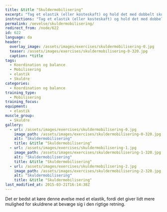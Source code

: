 ```yaml
---
title: &title "Skuldermobilisering"
excerpt: "Tag et elastik (eller kosteskaft) og hold det med dobbelt skulderbredde. Start foran med hænderne foran og før hænderne opad og bagved indtil de er helt bagved kroppen."
instructions: "Tag et elastik (eller kosteskaft) og hold det med dobbelt skulderbredde. Start foran med hænderne foran og før hænderne opad og bagved indtil de er helt bagved kroppen."
permalink: /oevelse/skuldermobilisering/
redirect_from: /node/622
id: 622
language: da
header:
  overlay_image: /assets/images/exercises/skuldermobilisering-0.jpg
  teaser: /assets/images/exercises/skuldermobilisering-0-320.jpg
  caption: *title
tags:
  - Koordination og balance
  - Mobilisering
  - elastik
  - Skuldre
categories:
  - Koordination og balance
training_type: 
  - Mobilisering
training_focus: 
equipment:
  - elastik
muscle_group:
  - Skuldre
gallery:
  - url: /assets/images/exercises/skuldermobilisering-0.jpg
    image_path: /assets/images/exercises/skuldermobilisering-0-320.jpg
    alt: "Skuldermobilisering"
    title: &title "Skuldermobilisering"
  - url: /assets/images/exercises/skuldermobilisering-1.jpg
    image_path: /assets/images/exercises/skuldermobilisering-1-320.jpg
    alt: "Skuldermobilisering"
    title: &title "Skuldermobilisering"
  - url: /assets/images/exercises/skuldermobilisering-2.jpg
    image_path: /assets/images/exercises/skuldermobilisering-2-320.jpg
    alt: "Skuldermobilisering"
    title: &title "Skuldermobilisering"
last_modified_at: 2015-03-21T16:14:38Z
---
```


Det er bedst at køre denne øvelse med et elastik, fordi det giver lidt mere mulighed for skuldrene at bevæge sig i den rigtige retning.
